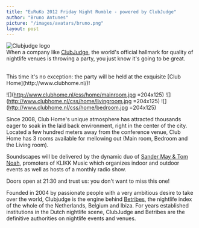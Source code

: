 ```yaml
---
title: "EuRuKo 2012 Friday Night Rumble - powered by ClubJudge"
author: "Bruno Antunes"
picture: "/images/avatars/bruno.png"
layout: post
---
```

![Clubjudge logo](http://www.euruko2012.org/images/sponsors/clubjudge.png)
<br/>
When a company like [ClubJudge](http://www.clubjudge.com), the world's official hallmark for quality of nightlife venues is throwing a party, you just know it's going to be great.

<br/>
This time it's no exception: the party will be held at the exquisite [Club Home](http://www.clubhome.nl/)!
<br>

![](http://www.clubhome.nl/css/home/mainroom.jpg =204x125)
![](http://www.clubhome.nl/css/home/livingroom.jpg =204x125)
![](http://www.clubhome.nl/css/home/bedroom.jpg =204x125)

Since 2008, Club Home's unique atmosphere has attracted thousands eager to soak in the laid back environment, right in the center of the city. Located a few hundred meters away from the conference venue, Club Home has 3 rooms available for mellowing out (Main room, Bedroom and the Living room).

Soundscapes will be delivered by the dynamic duo of [Sander May & Tom Noah](http://soundcloud.com/sandermaytomnoah), promoters of KLIKK Music which organizes indoor and outdoor events as well as hosts of a monthly radio show.

Doors open at 21:30 and trust us: you don't want to miss this one!


Founded in 2004 by passionate people with a very ambitious desire to take over the world, Clubjudge is the engine behind [Betribes](http://www.betribes.com), the nightlife index of the whole of the Netherlands, Belgium and Ibiza. For years established institutions in the Dutch nightlife scene, ClubJudge and Betribes are the definitive authorities on nightlife events and venues.
